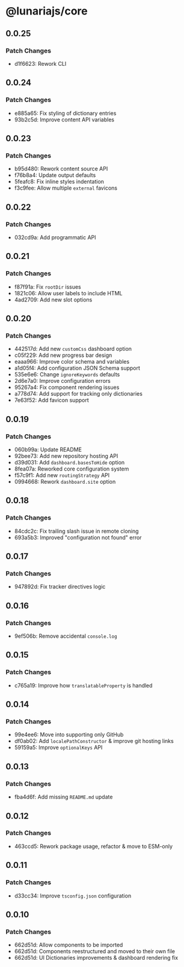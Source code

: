 # @lunariajs/core

## 0.0.25

### Patch Changes

- d1f6623: Rework CLI

## 0.0.24

### Patch Changes

- e885a65: Fix styling of dictionary entries
- 93b2c5d: Improve content API variables

## 0.0.23

### Patch Changes

- b95d480: Rework content source API
- f76b8a4: Update output defaults
- 5feafc8: Fix inline styles indentation
- f3c9fee: Allow multiple `external` favicons

## 0.0.22

### Patch Changes

- 032cd9a: Add programmatic API

## 0.0.21

### Patch Changes

- f87f91a: Fix `rootDir` issues
- 1821c06: Allow user labels to include HTML
- 4ad2709: Add new slot options

## 0.0.20

### Patch Changes

- 442517d: Add new `customCss` dashboard option
- c05f229: Add new progress bar design
- eaaa966: Improve color schema and variables
- a1d05f4: Add configuration JSON Schema support
- 535e6e6: Change `ignoreKeywords` defaults
- 2d6e7a0: Improve configuration errors
- 95267a4: Fix component rendering issues
- a778d74: Add support for tracking only dictionaries
- 7e63f52: Add favicon support

## 0.0.19

### Patch Changes

- 060b99a: Update README
- 92bee73: Add new repository hosting API
- d39d031: Add `dashboard.basesToHide` option
- 8fea07a: Reworked core configuration system
- f57c9f1: Add new `routingStrategy` API
- 0994668: Rework `dashboard.site` option

## 0.0.18

### Patch Changes

- 84cdc2c: Fix trailing slash issue in remote cloning
- 693a5b3: Improved "configuration not found" error

## 0.0.17

### Patch Changes

- 947892d: Fix tracker directives logic

## 0.0.16

### Patch Changes

- 9ef506b: Remove accidental `console.log`

## 0.0.15

### Patch Changes

- c765a19: Improve how `translatableProperty` is handled

## 0.0.14

### Patch Changes

- 99e4ee6: Move into supporting only GitHub
- df0ab02: Add `localePathConstructor` & improve git hosting links
- 59159a5: Improve `optionalKeys` API

## 0.0.13

### Patch Changes

- fba4d6f: Add missing `README.md` update

## 0.0.12

### Patch Changes

- 463ccd5: Rework package usage, refactor & move to ESM-only

## 0.0.11

### Patch Changes

- d33cc34: Improve `tsconfig.json` configuration

## 0.0.10

### Patch Changes

- 662d51d: Allow components to be imported
- 662d51d: Components reestructured and moved to their own file
- 662d51d: UI Dictionaries improvements & dashboard rendering fix
